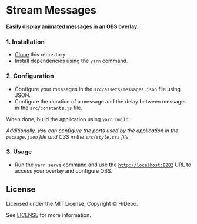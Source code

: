 # Stream Messages

**Easily display animated messages in an OBS overlay.**

### 1. Installation

- [Clone](https://docs.github.com/en/github/creating-cloning-and-archiving-repositories/cloning-a-repository) this repository.
- Install dependencies using the `yarn` command.

### 2. Configuration

- Configure your messages in the `src/assets/messages.json` file using JSON.
- Configure the duration of a message and the delay between messages in the `src/constants.js` file.

When done, build the application using `yarn build`.

_Additionally, you can configure the ports used by the application in the `package.json` file and CSS in the `src/style.css` file._

### 3. Usage

- Run the `yarn serve` command and use the [`http://localhost:8282`](http://localhost:8282/) URL to access your overlay and configure OBS.

## License

Licensed under the MIT License, Copyright © HiDeoo.

See [LICENSE](https://github.com/HiDeoo/stream-messages/blob/master/LICENSE) for more information.
